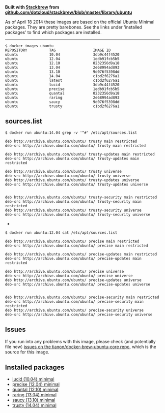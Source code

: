 **Built with [Stackbrew](https://github.com/dotcloud/stackbrew/) from [github.com/dotcloud/stackbrew/blob/master/library/ubuntu](https://github.com/dotcloud/stackbrew/blob/master/library/ubuntu)**

As of April 18 2014 these images are based on the official Ubuntu Minimal packages. They are pretty barebones. See the links under 'installed packages' to find which packages are installed. 

----------

    $ docker images ubuntu
    REPOSITORY          TAG                 IMAGE ID    
    ubuntu              10.04               3db9c44f4520
    ubuntu              12.04               1edb91fcb5b5
    ubuntu              12.10               0232356d9a18
    ubuntu              13.04               2e68994ad893
    ubuntu              13.10               9d076f5398dd
    ubuntu              14.04               c1bd2f6276a1
    ubuntu              latest              c1bd2f6276a1
    ubuntu              lucid               3db9c44f4520
    ubuntu              precise             1edb91fcb5b5
    ubuntu              quantal             0232356d9a18
    ubuntu              raring              2e68994ad893
    ubuntu              saucy               9d076f5398dd
    ubuntu              trusty              c1bd2f6276a1

## sources.list

    $ docker run ubuntu:14.04 grep -v '^#' /etc/apt/sources.list
    
    deb http://archive.ubuntu.com/ubuntu/ trusty main restricted
    deb-src http://archive.ubuntu.com/ubuntu/ trusty main restricted
    
    deb http://archive.ubuntu.com/ubuntu/ trusty-updates main restricted
    deb-src http://archive.ubuntu.com/ubuntu/ trusty-updates main restricted
    
    deb http://archive.ubuntu.com/ubuntu/ trusty universe
    deb-src http://archive.ubuntu.com/ubuntu/ trusty universe
    deb http://archive.ubuntu.com/ubuntu/ trusty-updates universe
    deb-src http://archive.ubuntu.com/ubuntu/ trusty-updates universe
    
    
    deb http://archive.ubuntu.com/ubuntu/ trusty-security main restricted
    deb-src http://archive.ubuntu.com/ubuntu/ trusty-security main restricted
    deb http://archive.ubuntu.com/ubuntu/ trusty-security universe
    deb-src http://archive.ubuntu.com/ubuntu/ trusty-security universe

-

    $ docker run ubuntu:12.04 cat /etc/apt/sources.list
    
    deb http://archive.ubuntu.com/ubuntu/ precise main restricted
    deb-src http://archive.ubuntu.com/ubuntu/ precise main restricted
    
    deb http://archive.ubuntu.com/ubuntu/ precise-updates main restricted
    deb-src http://archive.ubuntu.com/ubuntu/ precise-updates main restricted
    
    deb http://archive.ubuntu.com/ubuntu/ precise universe
    deb-src http://archive.ubuntu.com/ubuntu/ precise universe
    deb http://archive.ubuntu.com/ubuntu/ precise-updates universe
    deb-src http://archive.ubuntu.com/ubuntu/ precise-updates universe
    
    
    deb http://archive.ubuntu.com/ubuntu/ precise-security main restricted
    deb-src http://archive.ubuntu.com/ubuntu/ precise-security main restricted
    deb http://archive.ubuntu.com/ubuntu/ precise-security universe
    deb-src http://archive.ubuntu.com/ubuntu/ precise-security universe

## Issues

If you run into any problems with this image, please check (and potentially file new) [issues on the tianon/docker-brew-ubuntu-core repo](https://github.com/tianon/docker-brew-ubuntu-core/issues), which is the source for this image.

## Installed packages

* [lucid (10.04) minimal](http://packages.ubuntu.com/trusty/ubuntu-minimal)
* [precise (12.04) minimal](http://packages.ubuntu.com/trusty/ubuntu-minimal)
* [quantal (12.10) minimal](http://packages.ubuntu.com/trusty/ubuntu-minimal)
* [raring (13.04) minimal](http://packages.ubuntu.com/trusty/ubuntu-minimal)
* [saucy (13.10) minimal](http://packages.ubuntu.com/trusty/ubuntu-minimal)
* [trusty (14.04) minimal](http://packages.ubuntu.com/trusty/ubuntu-minimal)
